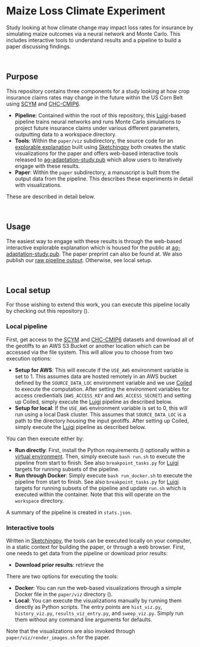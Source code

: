 # Maize Loss Climate Experiment
Study looking at how climate change may impact loss rates for insurance by simulating maize outcomes via a neural network and Monte Carlo. This includes interactive tools to understand results and a pipeline to build a paper discussing findings.

<br>

## Purpose 
This repository contains three components for a study looking at how crop insurance claims rates may change in the future within the US Corn Belt using [SCYM]() and [CHC-CMIP6]().

 - **Pipeline**: Contained within the root of this repository, this [Luigi]()-based pipeline trains neural networks and runs Monte Carlo simulations to project future insurance claims under various different parameters, outputting data to a workspace directory.
 - **Tools**: Within the `paper/viz` subdirectory, the source code for an [explorable explanation]() built using [Sketchingpy]() both creates the static visualizations for the paper and offers web-based interactive tools released to [ag-adaptation-study.pub](https://ag-adaptation-study.pub/) which allow users to iteratively engage with these results.
 - **Paper**: Within the `paper` subdirectory, a manuscript is built from the output data from the pipeline. This describes these experiments in detail with visualizations.

These are described in detail below.

<br>

## Usage
The easiest way to engage with these results is through the web-based interactive explorable explanation which is housed for the public at [ag-adaptation-study.pub](https://ag-adaptation-study.pub/). The paper preprint can also be found at. We also publish our [raw pipeline output](). Otherwise, see local setup.

<br>

## Local setup
For those wishing to extend this work, you can execute this pipeline locally by checking out this repository ().

### Local pipeline
First, get access to the [SCYM]() and [CHC-CMIP6]() datasets and download all of the geotiffs to an AWS S3 Bucket or another location which can be accessed via the file system. This will allow you to choose from two execution options:

 - **Setup for AWS**: This will execute if the `USE_AWS` environment variable is set to 1. This assumes data are hosted remotely in an AWS bucket defined by the `SOURCE_DATA_LOC` environment variable and we use [Coiled]() to execute the computation. After setting the environment variables for access credientials (`AWS_ACCESS_KEY` and `AWS_ACCESS_SECRET`) and setting up Coiled, simply execute the [Luigi]() pipeline as described below.
 - **Setup for local**: If the `USE_AWS` environment variable is set to 0, this will run using a local Dask cluster. This assumes that `SOURCE_DATA_LOC` is a path to the directory housing the input geotiffs. After setting up Coiled, simply execute the [Luigi]() pipeline as described below.

You can then execute either by:

 - **Run directly**: First, install the Python requirements () optionally within a [virtual environment](). Then, simply execute `bash run.sh` to execute the pipeline from start to finish. See also `breakpoint_tasks.py` for [Luigi]() targets for running subsets of the pipeline. 
 - **Run through Docker**: Simply execute `bash run_docker.sh` to execute the pipeline from start to finish. See also `breakpoint_tasks.py` for [Luigi]() targets for running subsets of the pipeline and update `run.sh` which is executed within the container. Note that this will operate on the `workspace` directory.

A summary of the pipeline is created in `stats.json`.

### Interactive tools
Written in [Sketchingpy](), the tools can be executed locally on your computer, in a static context for building the paper, or through a web browser. First, one needs to get data from the pipeline or download prior results:

 - **Download prior results**: retrieve the 

There are two options for executing the tools:

 - **Docker**: You can run the web-based visualizations through a simple Docker file in the `paper/viz` directory ().
 - **Local**: You can execute the visualizations manually by running them directly as Python scripts. The entry points are `hist_viz.py`, `history_viz.py`, `results_viz_entry.py`, and `sweep_viz.py`. Simply run them without any command line arguments for defaults.

Note that the visualizations are also invoked through `paper/viz/render_images.sh` for the paper.